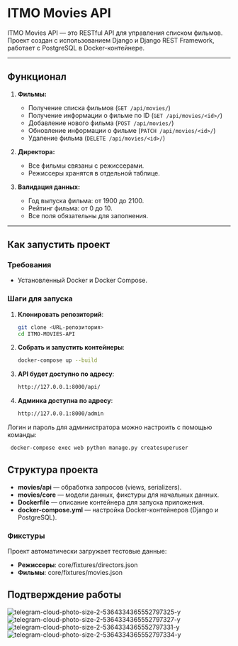 # ITMO Movies API

ITMO Movies API — это RESTful API для управления списком фильмов. Проект создан с использованием Django и Django REST Framework, работает с PostgreSQL в Docker-контейнере.

---

## Функционал

1. **Фильмы:**
   - Получение списка фильмов (`GET /api/movies/`)
   - Получение информации о фильме по ID (`GET /api/movies/<id>/`)
   - Добавление нового фильма (`POST /api/movies/`)
   - Обновление информации о фильме (`PATCH /api/movies/<id>/`)
   - Удаление фильма (`DELETE /api/movies/<id>/`)

2. **Директора:**
   - Все фильмы связаны с режиссерами.
   - Режиссеры хранятся в отдельной таблице.

3. **Валидация данных:**
   - Год выпуска фильма: от 1900 до 2100.
   - Рейтинг фильма: от 0 до 10.
   - Все поля обязательны для заполнения.

---

## Как запустить проект

### Требования
- Установленный Docker и Docker Compose.

### Шаги для запуска

1. **Клонировать репозиторий**:
   ```bash
   git clone <URL-репозитория>
   cd ITMO-MOVIES-API
   ```
2. **Собрать и запустить контейнеры**:
   ```bash
   docker-compose up --build
   ```
3. **API будет доступно по адресу**:
   ```bash
   http://127.0.0.1:8000/api/
   ```
4. **Админка доступна по адресу**:
   ```bash
   http://127.0.0.1:8000/admin
   ```
Логин и пароль для администратора можно настроить с помощью команды:
   ```bash
    docker-compose exec web python manage.py createsuperuser
   ```

## Структура проекта
- **movies/api** — обработка запросов (views, serializers).
- **movies/core** — модели данных, фикстуры для начальных данных.
- **Dockerfile** — описание контейнера для запуска приложения.
- **docker-compose.yml** — настройка Docker-контейнеров (Django и PostgreSQL).

### Фикстуры
Проект автоматически загружает тестовые данные:

- **Режиссеры**: core/fixtures/directors.json
- **Фильмы**: core/fixtures/movies.json

## Подтверждение работы
![telegram-cloud-photo-size-2-5364334365552797325-y](https://github.com/user-attachments/assets/6c2e8a18-5904-4b13-96d5-c77e9335b65b)
![telegram-cloud-photo-size-2-5364334365552797327-y](https://github.com/user-attachments/assets/1c0125c8-73ca-4ad0-8199-57252a2a9a02)
![telegram-cloud-photo-size-2-5364334365552797331-y](https://github.com/user-attachments/assets/16621b5d-7f43-4953-874e-c7918718b779)
![telegram-cloud-photo-size-2-5364334365552797334-y](https://github.com/user-attachments/assets/c5eef29c-12cb-4ff9-b9af-64b63cc70d66)

